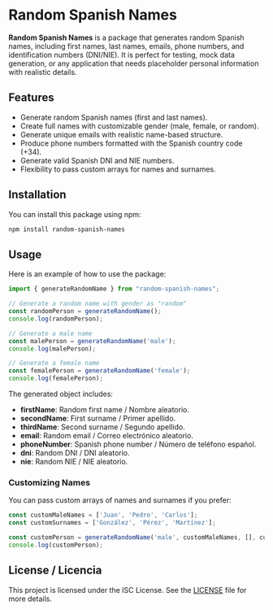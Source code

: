 
# Random Spanish Names

**Random Spanish Names** is a package that generates random Spanish names, including first names, last names, emails, phone numbers, and identification numbers (DNI/NIE). It is perfect for testing, mock data generation, or any application that needs placeholder personal information with realistic details.

## Features

- Generate random Spanish names (first and last names).
- Create full names with customizable gender (male, female, or random).
- Generate unique emails with realistic name-based structure.
- Produce phone numbers formatted with the Spanish country code (+34).
- Generate valid Spanish DNI and NIE numbers.
- Flexibility to pass custom arrays for names and surnames.


## Installation

You can install this package using npm:



```bash
npm install random-spanish-names
```

## Usage

Here is an example of how to use the package:


```javascript
import { generateRandomName } from "random-spanish-names";

// Generate a random name with gender as "random"
const randomPerson = generateRandomName();
console.log(randomPerson);

// Generate a male name
const malePerson = generateRandomName('male');
console.log(malePerson);

// Generate a female name
const femalePerson = generateRandomName('female');
console.log(femalePerson);
```

The generated object includes:

- **firstName**: Random first name / Nombre aleatorio.
- **secondName**: First surname / Primer apellido.
- **thirdName**: Second surname / Segundo apellido.
- **email**: Random email / Correo electrónico aleatorio.
- **phoneNumber**: Spanish phone number / Número de teléfono español.
- **dni**: Random DNI / DNI aleatorio.
- **nie**: Random NIE / NIE aleatorio.

### Customizing Names

You can pass custom arrays of names and surnames if you prefer:

```javascript
const customMaleNames = ['Juan', 'Pedro', 'Carlos'];
const customSurnames = ['González', 'Pérez', 'Martínez'];

const customPerson = generateRandomName('male', customMaleNames, [], customSurnames);
console.log(customPerson);
```

## License / Licencia

This project is licensed under the ISC License. See the [LICENSE](./LICENSE) file for more details.

